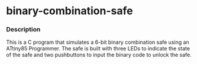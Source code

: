 # binary-combination-safe

### Description ###
This is a C program that simulates a 6-bit binary combination safe using an ATtiny85 Programmer. The safe is built with three LEDs to indicate the state of the safe and two pushbuttons to input the binary code to unlock the safe. 
